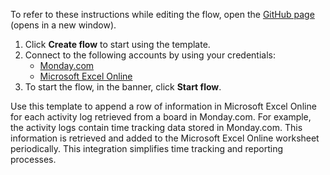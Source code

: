 To refer to these instructions while editing the flow, open the [GitHub page](https://github.com/ot4i/app-connect-templates/tree/master/resources/markdown/Append%20a%20row%20in%20Microsoft%20Excel%20Online%20for%20each%20activity%20log%20retrieved%20from%20Mondaydotcom_instructions.md) (opens in a new window).

1. Click **Create flow** to start using the template.
2. Connect to the following accounts by using your credentials:
   - [Monday.com](https://www.ibm.com/docs/en/app-connect/containers_cd?topic=apps-mondaycom)
   - [Microsoft Excel Online](https://www.ibm.com/docs/en/app-connect/containers_cd?topic=apps-microsoft-excel-online) 
3. To start the flow, in the banner, click **Start flow**.

Use this template to append a row of information in Microsoft Excel Online for each activity log retrieved from a board in Monday.com. For example, the activity logs contain time tracking data stored in Monday.com. This information is retrieved and added to the Microsoft Excel Online worksheet periodically. This integration simplifies time tracking and reporting processes.



